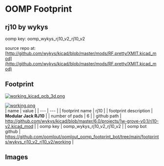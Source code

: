# OOMP Footprint  
## rj10  by wykys  
  
oomp key: oomp_wykys_rj10_v2_rj10_v2  
  
source repo at: [http://github.com/wykys/kicad/blob/master/mods/RF.pretty/XMIT.kicad_mod](http://github.com/wykys/kicad/blob/master/mods/RF.pretty/XMIT.kicad_mod)  
## Footprint  
  
[![working_kicad_pcb_3d.png](working_kicad_pcb_3d_600.png)](working_kicad_pcb_3d.png)  
  
[![working.png](working_600.png)](working.png)  
| name | value | 
| --- | --- | 
| footprint name | rj10 | 
| footprint description | <b>Modular Jack RJ10</b> | 
| number of pads | 6 | 
| github path | http://github.com/wykys/kicad/blob/master/6.0/projects/1w-grove-v0.1/rj10-v2.kicad_mod | 
| oomp key | oomp_wykys_rj10_v2_rj10_v2 | 
| oomp bot github | https://github.com/oomlout/oomlout_oomp_footprint_bot/tree/main/footprints/wykys_rj10_v2_rj10_v2/working | 
## Images  
